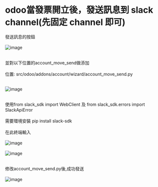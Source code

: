 # odoo當發票開立後，發送訊息到 slack channel(先固定 channel 即可)

發送訊息的按鈕<br/><br/>
![image](https://github.com/user-attachments/assets/76517587-60b9-4f51-b818-70c477762902)<br/><br/>

並對以下位置的account_move_send做添加<br/><br/>
位置: src/odoo/addons/account/wizard/account_move_send.py<br/><br/>

![image](https://github.com/user-attachments/assets/c665067d-ecbe-466c-b442-3f899c4e752f)<br/><br/>

使用from slack_sdk import WebClient 及 from slack_sdk.errors import SlackApiError <br/><br/>
需要環境安裝 pip install slack-sdk<br/><br/>
在此終端輸入<br/><br/>
![image](https://github.com/user-attachments/assets/399f3cae-a033-4e0f-a287-851b1b7fe076)<br/><br/>
![image](https://github.com/user-attachments/assets/9b8747ac-8331-436d-be6c-c9e64d2feb8d)<br/><br/>

修改account_move_send.py後,成功發送<br/><br/>
![image](https://github.com/user-attachments/assets/0148c68d-f2f0-42a4-86b8-493ce03b276c)<br/><br/>
